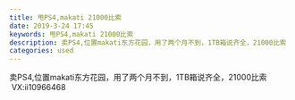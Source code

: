 ```yaml
---
title: 甩PS4,makati 21000比索
date: 2019-3-24 17:45
keywords: 甩PS4,makati 21000比索
description: 卖PS4,位置makati东方花园，用了两个月不到，1TB箱说齐全，21000比索  VX:ii10966468
categories: used
---
```

<td class="t_f" id="postmessage_3298567">

卖PS4,位置makati东方花园，用了两个月不到，1TB箱说齐全，21000比索   VX:ii10966468<br/>
</td>
